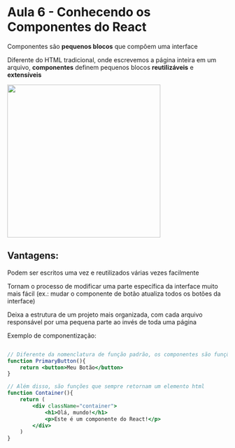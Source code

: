 # Aula 6 - Conhecendo os Componentes do React
Componentes são **pequenos blocos** que compôem uma interface

Diferente do HTML tradicional, onde escrevemos a página inteira em um arquivo, **componentes** definem pequenos blocos **reutilizáveis** e **extensíveis**

<img src="https://onebitcode.notion.site/image/https%3A%2F%2Fmiro.medium.com%2Fv2%2Fresize%3Afit%3A1100%2Fformat%3Awebp%2F1*V3ZOFh5Ed4MLCIgi6FnLmA.jpeg?table=block&id=370ac476-189a-4934-8ae7-40744249cd74&spaceId=6e5271d8-2f68-42f5-aa75-5978bbff47fa&width=1420&userId=&cache=v2" width="350px">

## Vantagens:
Podem ser escritos uma vez e reutilizados várias vezes facilmente

Tornam o processo de modificar uma parte específica da interface muito mais fácil (ex.: mudar o componente de botão atualiza todos os botões da interface)

Deixa a estrutura de um projeto mais organizada, com cada arquivo responsável por uma pequena parte ao invés de toda uma página

Exemplo de componentização:
```jsx

// Diferente da nomenclatura de função padrão, os componentes são funções com seus nomes em pascal case!
function PrimaryButton(){
    return <button>Meu Botão</button>
}

// Além disso, são funções que sempre retornam um elemento html
function Container(){
    return (
        <div className="container">
            <h1>Olá, mundo!</h1>
            <p>Este é um componente do React!</p>
        </div>
    )
}